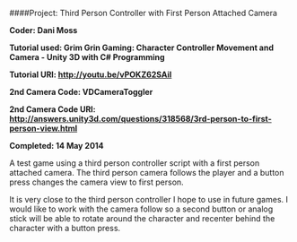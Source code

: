 ####Project: Third Person Controller with First Person Attached Camera

**Coder: Dani Moss**

**Tutorial used: Grim Grin Gaming: Character Controller Movement and Camera - Unity 3D with C# Programming**

**Tutorial URI: http://youtu.be/vPOKZ62SAiI**

**2nd Camera Code: VDCameraToggler**

**2nd Camera Code URI: http://answers.unity3d.com/questions/318568/3rd-person-to-first-person-view.html**

**Completed: 14 May 2014**

A test game using a third person controller script with a first person attached camera. The third person camera follows the player and a button press changes the camera view to first person. 

It is very close to the third person controller I hope to  use in future games. I would like to work with the camera follow so a second button or analog stick will be able to rotate around the character and recenter behind the character with a button press. 



